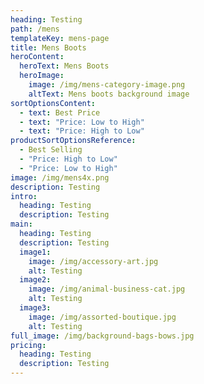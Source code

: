 ```yaml
---
heading: Testing
path: /mens
templateKey: mens-page
title: Mens Boots
heroContent:
  heroText: Mens Boots
  heroImage:
    image: /img/mens-category-image.png
    altText: Mens boots background image
sortOptionsContent:
  - text: Best Price
  - text: "Price: Low to High"
  - text: "Price: High to Low"
productSortOptionsReference:
  - Best Selling
  - "Price: High to Low"
  - "Price: Low to High"
image: /img/mens4x.png
description: Testing
intro:
  heading: Testing
  description: Testing
main:
  heading: Testing
  description: Testing
  image1:
    image: /img/accessory-art.jpg
    alt: Testing
  image2:
    image: /img/animal-business-cat.jpg
    alt: Testing
  image3:
    image: /img/assorted-boutique.jpg
    alt: Testing
full_image: /img/background-bags-bows.jpg
pricing:
  heading: Testing
  description: Testing
---
```

